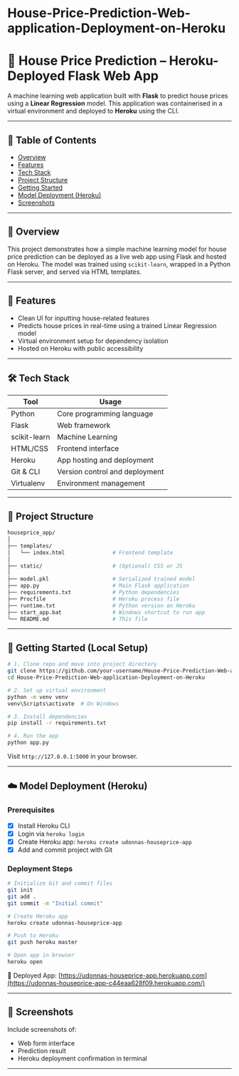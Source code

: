 # House-Price-Prediction-Web-application-Deployment-on-Heroku

# 📌 House Price Prediction – Heroku-Deployed Flask Web App

A machine learning web application built with **Flask** to predict house prices using a **Linear Regression** model. This application was containerised in a virtual environment and deployed to **Heroku** using the CLI.

---

## 📁 Table of Contents

* [Overview](#overview)
* [Features](#features)
* [Tech Stack](#tech-stack)
* [Project Structure](#project-structure)
* [Getting Started](#getting-started)
* [Model Deployment (Heroku)](#model-deployment-heroku)
* [Screenshots](#screenshots)

---

## 🧠 Overview

This project demonstrates how a simple machine learning model for house price prediction can be deployed as a live web app using Flask and hosted on Heroku. The model was trained using `scikit-learn`, wrapped in a Python Flask server, and served via HTML templates.

---

## 🚀 Features

* Clean UI for inputting house-related features
* Predicts house prices in real-time using a trained Linear Regression model
* Virtual environment setup for dependency isolation
* Hosted on Heroku with public accessibility

---

## 🛠️ Tech Stack

| Tool         | Usage                          |
| ------------ | ------------------------------ |
| Python       | Core programming language      |
| Flask        | Web framework                  |
| scikit-learn | Machine Learning               |
| HTML/CSS     | Frontend interface             |
| Heroku       | App hosting and deployment     |
| Git & CLI    | Version control and deployment |
| Virtualenv   | Environment management         |

---

## 🧱 Project Structure

```bash
houseprice_app/
│
├── templates/
│   └── index.html               # Frontend template
│
├── static/                      # (Optional) CSS or JS
│
├── model.pkl                    # Serialized trained model
├── app.py                       # Main Flask application
├── requirements.txt             # Python dependencies
├── Procfile                     # Heroku process file
├── runtime.txt                  # Python version on Heroku
├── start_app.bat                # Windows shortcut to run app
└── README.md                    # This file
```

---

## 🧪 Getting Started (Local Setup)

```bash
# 1. Clone repo and move into project directory
git clone https://github.com/your-username/House-Price-Prediction-Web-application-Deployment-on-Heroku.git
cd House-Price-Prediction-Web-application-Deployment-on-Heroku

# 2. Set up virtual environment
python -m venv venv
venv\Scripts\activate  # On Windows

# 3. Install dependencies
pip install -r requirements.txt

# 4. Run the app
python app.py
```

Visit `http://127.0.0.1:5000` in your browser.

---

## ☁️ Model Deployment (Heroku)

### Prerequisites

* [x] Install Heroku CLI
* [x] Login via `heroku login`
* [x] Create Heroku app: `heroku create udonnas-houseprice-app`
* [x] Add and commit project with Git

### Deployment Steps

```bash
# Initialize Git and commit files
git init
git add .
git commit -m "Initial commit"

# Create Heroku app
heroku create udonnas-houseprice-app

# Push to Heroku
git push heroku master

# Open app in browser
heroku open
```

🔗 Deployed App: [https://udonnas-houseprice-app.herokuapp.com](https://udonnas-houseprice-app-c44eaa628f09.herokuapp.com/)

---

## 📸 Screenshots

Include screenshots of:

* Web form interface
* Prediction result
* Heroku deployment confirmation in terminal

---
